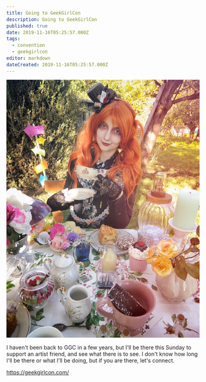 ```yaml
---
title: Going to GeekGirlCon
description: Going to GeekGirlCon
published: true
date: 2019-11-16T05:25:57.000Z
tags:
  - convention
  - geekgirlcon
editor: markdown
dateCreated: 2019-11-16T05:25:57.000Z
---
```


![Featured Image](going-to-geekgirlcon.jpg)

I haven't been back to GGC in a few years, but I'll be there this Sunday to support an artist friend, and see what there is to see. I don't know how long I'll be there or what I'll be doing, but if you are there, let's connect.

https://geekgirlcon.com/




    